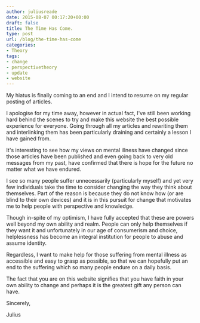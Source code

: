 ```yaml
---
author: juliusreade
date: 2015-08-07 00:17:20+00:00
draft: false
title: The Time Has Come.
type: post
url: /blog/the-time-has-come
categories:
- Theory
tags:
- change
- perspectivetheory
- update
- website
---
```


My hiatus is finally coming to an end and I intend to resume on my regular posting of articles.

I apologise for my time away, however in actual fact, I've still been working hard behind the scenes to try and make this website the best possible experience for everyone. Going through all my articles and rewriting them and interlinking them has been particularly draining and certainly a lesson I have gained from.

It's interesting to see how my views on mental illness have changed since those articles have been published and even going back to very old messages from my past, have confirmed that there is hope for the future no matter what we have endured.

<!-- more -->

I see so many people suffer unnecessarily (particularly myself) and yet very few individuals take the time to consider changing the way they think about themselves. Part of the reason is because they do not know how (or are blind to their own devices) and it is in this pursuit for change that motivates me to help people with perspective and knowledge.

Though in-spite of my optimism, I have fully accepted that these are powers well beyond my own ability and realm. People can only help themselves if they want it and unfortunately in our age of consumerism and choice, helplessness has become an integral institution for people to abuse and assume identity.

Regardless, I want to make help for those suffering from mental illness as accessible and easy to grasp as possible, so that we can hopefully put an end to the suffering which so many people endure on a daily basis.

The fact that you are on this website signifies that you have faith in your own ability to change and perhaps it is the greatest gift any person can have.

Sincerely,

Julius




